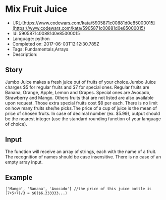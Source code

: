 # Mix Fruit Juice 

 - URL:[https://www.codewars.com/kata/5905871c00881d0e85000015](https://www.codewars.com/kata/5905871c00881d0e85000015)
 - Id: 5905871c00881d0e85000015
 - Language: python
 - Completed on: 2017-06-03T12:12:30.785Z
 - Tags: Fundamentals,Arrays
 - Description:
## Story

Jumbo Juice makes a fresh juice out of fruits of your choice.Jumbo Juice charges $5 for regular fruits and $7 for special ones. Regular fruits are Banana, Orange, Apple, Lemon and Grapes. Special ones are Avocado, Strawberry and Mango. Others fruits that are not listed are also available upon request. Those extra special fruits cost $9 per each. There is no limit on how many fruits she/he picks.The price of a cup of juice is the mean of price of chosen fruits. In case of decimal number (ex. $5.99), output should be the nearest integer (use the standard rounding function of your language of choice). 

## Input

The function will receive an array of strings, each with the name of a fruit. The recognition of names should be case insensitive. There is no case of an empty array input.  


## Example

```
['Mango', 'Banana', 'Avocado'] //the price of this juice bottle is (7+5+7)/3 = $6($6.333333...)
```
